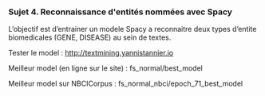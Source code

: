 ### Sujet 4. Reconnaissance d'entités nommées avec Spacy

L’objectif est d’entrainer un modele Spacy a reconnaitre deux types d’entite biomedicales (GENE, DISEASE) au sein de textes.


Tester le model : http://textmining.yannistannier.io


Meilleur model (en ligne sur le site) : fs_normal/best_model

Meilleur model sur NBCICorpus : fs_normal_nbci/epoch_71_best_model